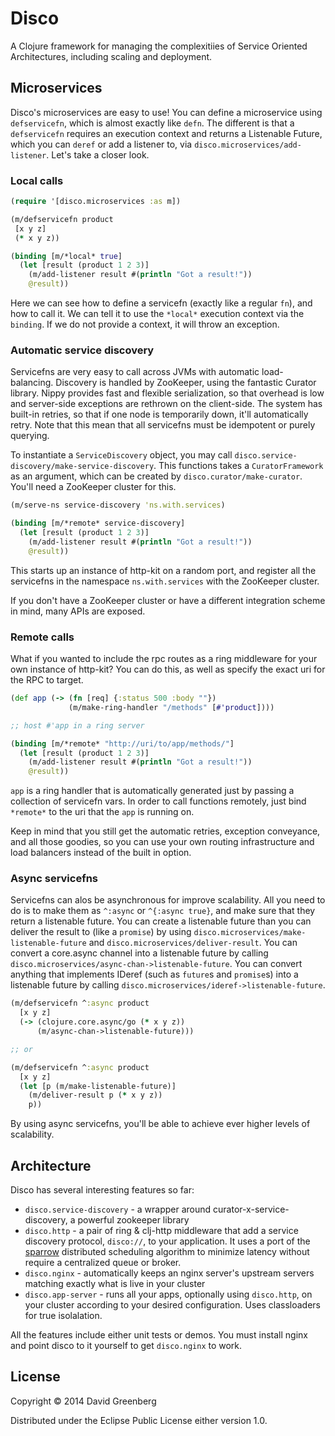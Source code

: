 # Disco

A Clojure framework for managing the complexitiies of Service Oriented Architectures, including scaling and deployment.

## Microservices

Disco's microservices are easy to use! You can define a microservice using `defservicefn`, which is almost
exactly like `defn`. The different is that a `defservicefn` requires an execution context and returns a
Listenable Future, which you can `deref` or add a listener to, via `disco.microservices/add-listener`. Let's
take a closer look.

### Local calls

```clojure
(require '[disco.microservices :as m])

(m/defservicefn product
 [x y z]
 (* x y z))

(binding [m/*local* true]
  (let [result (product 1 2 3)]
    (m/add-listener result #(println "Got a result!"))
    @result))
```

Here we can see how to define a servicefn (exactly like a regular `fn`), and how to call it. We can
tell it to use the `*local*` execution context via the `binding`. If we do not provide a context, it
will throw an exception.

### Automatic service discovery

Servicefns are very easy to call across JVMs with automatic load-balancing. Discovery is handled
by ZooKeeper, using the fantastic Curator library. Nippy provides fast and flexible serialization,
so that overhead is low and server-side exceptions are rethrown on the client-side. The
system has built-in retries, so that if one node is temporarily down, it'll automatically retry. Note
that this mean that all servicefns must be idempotent or purely querying.

To instantiate a `ServiceDiscovery` object, you may call `disco.service-discovery/make-service-discovery`.
This functions takes a `CuratorFramework` as an argument, which can be created by
`disco.curator/make-curator`. You'll need a ZooKeeper cluster for this.

```clojure
(m/serve-ns service-discovery 'ns.with.services)

(binding [m/*remote* service-discovery]
  (let [result (product 1 2 3)]
    (m/add-listener result #(println "Got a result!"))
    @result))
```

This starts up an instance of http-kit on a random port, and register all the servicefns in
the namespace `ns.with.services` with the ZooKeeper cluster.

If you don't have a ZooKeeper cluster or have a different integration scheme in mind, many APIs
are exposed.

### Remote calls

What if you wanted to include the rpc routes as a ring middleware for your own instance of http-kit?
You can do this, as well as specify the exact uri for the RPC to target.

```clojure
(def app (-> (fn [req] {:status 500 :body ""})
             (m/make-ring-handler "/methods" [#'product])))

;; host #'app in a ring server

(binding [m/*remote* "http://uri/to/app/methods/"]
  (let [result (product 1 2 3)]
    (m/add-listener result #(println "Got a result!"))
    @result))
```

`app` is a ring handler that is automatically generated just by passing a collection of servicefn vars.
In order to call functions remotely, just bind `*remote*` to the uri that the `app` is running on. 

Keep in mind that you still get the automatic retries, exception conveyance, and all those goodies,
so you can use your own routing infrastructure and load balancers instead of the built in option.

### Async servicefns

Servicefns can alos be asynchronous for improve scalability. All you need to do is to make them as `^:async`
or `^{:async true}`, and make
sure that they return a listenable future. You can create a listenable future than you can deliver
the result to (like a `promise`) by using `disco.microservices/make-listenable-future` and
`disco.microservices/deliver-result`. You can convert a core.async channel into a listenable
future by calling `disco.microservices/async-chan->listenable-future`. You can convert anything
that implements IDeref (such as `future`s and `promise`s) into a listenable future by
calling `disco.microservices/ideref->listenable-future`.

```clojure
(m/defservicefn ^:async product
  [x y z]
  (-> (clojure.core.async/go (* x y z))
      (m/async-chan->listenable-future)))

;; or

(m/defservicefn ^:async product
  [x y z]
  (let [p (m/make-listenable-future)]
    (m/deliver-result p (* x y z))
    p))
```

By using async servicefns, you'll be able to achieve ever higher levels of scalability.

## Architecture

Disco has several interesting features so far:

* `disco.service-discovery` - a wrapper around curator-x-service-discovery, a powerful zookeeper library
* `disco.http` - a pair of ring & clj-http middleware that add a service discovery protocol, `disco://`, to your application. It uses a port of the [sparrow](http://people.csail.mit.edu/matei/papers/2013/sosp_sparrow.pdf) distributed scheduling algorithm to minimize latency without require a centralized queue or broker.
* `disco.nginx` - automatically keeps an nginx server's upstream servers matching exactly what is live in your cluster
* `disco.app-server` - runs all your apps, optionally using `disco.http`, on your cluster according to your desired configuration. Uses classloaders for true isolalation.


All the features include either unit tests or demos. You must install nginx and point disco to it yourself to get `disco.nginx` to work.


## License

Copyright © 2014 David Greenberg

Distributed under the Eclipse Public License either version 1.0.
